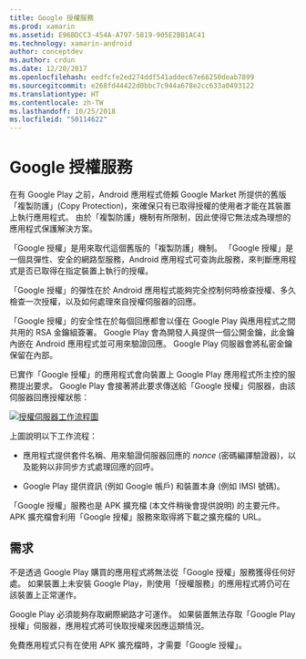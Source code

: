 ```yaml
---
title: Google 授權服務
ms.prod: xamarin
ms.assetid: E96BDCC3-454A-A797-5819-905E2BB1AC41
ms.technology: xamarin-android
author: conceptdev
ms.author: crdun
ms.date: 12/20/2017
ms.openlocfilehash: eedfcfe2ed274ddf541addec67e66250deab7899
ms.sourcegitcommit: e268fd44422d0bbc7c944a678e2cc633a0493122
ms.translationtype: HT
ms.contentlocale: zh-TW
ms.lasthandoff: 10/25/2018
ms.locfileid: "50114622"
---
```

# <a name="google-licensing-services"></a>Google 授權服務

在有 Google Play 之前，Android 應用程式倚賴 Google Market 所提供的舊版「複製防護」(Copy Protection)，來確保只有已取得授權的使用者才能在其裝置上執行應用程式。 由於「複製防護」機制有所限制，因此使得它無法成為理想的應用程式保護解決方案。

「Google 授權」是用來取代這個舊版的「複製防護」機制。
「Google 授權」是一個具彈性、安全的網路型服務，Android 應用程式可查詢此服務，來判斷應用程式是否已取得在指定裝置上執行的授權。

「Google 授權」的彈性在於 Android 應用程式能夠完全控制何時檢查授權、多久檢查一次授權，以及如何處理來自授權伺服器的回應。

「Google 授權」的安全性在於每個回應都會以僅在 Google Play 與應用程式之間共用的 RSA 金鑰組簽署。 Google Play 會為開發人員提供一個公開金鑰，此金鑰內嵌在 Android 應用程式並可用來驗證回應。 Google Play 伺服器會將私密金鑰保留在內部。

已實作「Google 授權」的應用程式會向裝置上 Google Play 應用程式所主控的服務提出要求。 Google Play 會接著將此要求傳送給「Google 授權」伺服器，由該伺服器回應授權狀態： 

[![授權伺服器工作流程圖](google-licensing-services-images/gp-licensing-service-overview.png)](google-licensing-services-images/gp-licensing-service-overview.png#lightbox)

上圖說明以下工作流程： 

-   應用程式提供套件名稱、用來驗證伺服器回應的 *nonce* (密碼編譯驗證器)，以及能夠以非同步方式處理回應的回呼。 

-   Google Play 提供資訊 (例如 Google 帳戶) 和裝置本身 (例如 IMSI 號碼)。 

「Google 授權」服務也是 APK 擴充檔 (本文件稍後會提供說明) 的主要元件。 APK 擴充檔會利用「Google 授權」服務來取得將下載之擴充檔的 URL。


## <a name="requirements"></a>需求

不是透過 Google Play 購買的應用程式將無法從「Google 授權」服務獲得任何好處。 如果裝置上未安裝 Google Play，則使用「授權服務」的應用程式將仍可在該裝置上正常運作。

Google Play 必須能夠存取網際網路才可運作。 如果裝置無法存取「Google Play 授權」伺服器，應用程式將可快取授權來因應這類情況。

免費應用程式只有在使用 APK 擴充檔時，才需要「Google 授權」。
